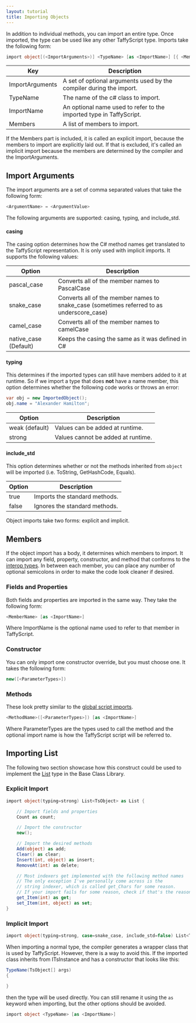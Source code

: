 ```yaml
---
layout: tutorial
title: Importing Objects
---
```


In addition to individual methods, you can import an entire type. Once imported, the type can be used like any other TaffyScript type. Imports take the following form:

```cs
import object[(<ImportArguments>)] <TypeName> [as <ImportName>] [{ <Members> }]
```

| Key | Description |
| --- | --- |
| ImportArguments | A set of optional arguments used by the compiler during the import. |
| TypeName | The name of the c# class to import.
| ImportName | An optional name used to refer to the imported type in TaffyScript. |
| Members | A list of members to import. |

If the Members part is included, it is called an explicit import, because the members to import are explicitly laid out. If that is excluded, it's called an implicit import because the members are determined by the compiler and the ImportArguments.

## Import Arguments

The import arguments are a set of comma separated values that take the following form:

```cs
<ArgumentName> = <ArgumentValue>
```

The following arguments are supported: casing, typing, and include_std.

#### casing

The casing option determines how the C# method names get translated to the TaffyScript representation. It is only used with implicit imports. It supports the following values:

| Option | Description |
| --- | --- |
| pascal_case | Converts all of the member names to PascalCase |
| snake_case | Converts all of the member names to snake_case (sometimes referred to as underscore_case) |
| camel_case | Converts all of the member names to camelCase |
| native_case (Default) | Keeps the casing the same as it was defined in C# |

#### typing

This determines if the imported types can still have members added to it at runtime. So if we import a type that does **not** have a name member, this option determines whether the following code works or throws an error:

```cs
var obj = new ImportedObject();
obj.name = "Alexander Hamilton";
```

| Option | Description |
| --- | --- |
| weak (default) | Values can be added at runtime. |
| strong | Values cannot be added at runtime. |

#### include_std

This option determines whether or not the methods inherited from `object` will be imported (i.e. ToString, GetHashCode, Equals).

| Option | Description |
| --- | --- |
| true | Imports the standard methods. |
| false | Ignores the standard methods. |

Object imports take two forms: explicit and implicit.

## Members

If the object import has a body, it determines which members to import. It can import any field, property, constructor, and method that conforms to the [interop types]({{site.baseurl}}/tutorial/c-sharp/interop-types). In between each member, you can place any number of optional semicolons in order to make the code look cleaner if desired.

### Fields and Properties
Both fields and properties are imported in the same way. They take the following form:

```cs
<MemberName> [as <ImportName>]
```

Where ImportName is the optional name used to refer to that member in TaffyScript.

### Constructor
You can only import one constructor override, but you must choose one. It takes the following form:

```cs
new([<ParameterTypes>])
```

### Methods
These look pretty similar to the [global script imports]({{site.baseurl}}/tutorial/c-sharp/importing-methods).

```cs
<MethodName>([<ParameterTypes>]) [as <ImportName>]
```

Where ParameterTypes are the types used to call the method and the optional import name is how the TaffyScript script will be referred to.

## Importing List<TsObject>

The following two section showcase how this construct could be used to implement the [List]({{site.baseurl}}/docs/List) type in the Base Class Library.

### Explicit Import

```cs
import object(typing=strong) List<TsObject> as List {

    // Import fields and properties
    Count as count;

    // Import the constructor
    new();

    // Import the desired methods
    Add(object) as add;
    Clear() as clear;
    Insert(int, object) as insert;
    RemoveAt(int) as delete;

    // Most indexers get implemented with the following method names
    // The only exception I've personally come across is the
    // string indexer, which is called get_Chars for some reason.
    // If your import fails for some reason, check if that's the reason.
    get_Item(int) as get;
    set_Item(int, object) as set;
}
```

### Implicit Import
```cs
import object(typing=strong, case=snake_case, include_std=false) List<TsObject> as List
```

When importing a normal type, the compiler generates a wrapper class that is used by TaffyScript. However, there is a way to avoid this. If the imported class inherits from ITsInstance and has a constructor that looks like this:

```cs
TypeName(TsObject[] args)
{

}
```

then the type will be used directly. You can still rename it using the `as` keyword when importing, but the other options should be avoided.

```cs
import object <TypeName> [as <ImportName>]
```